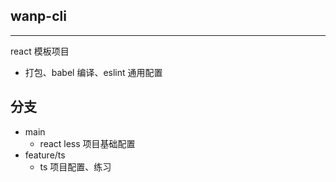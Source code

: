 ## wanp-cli

---

react 模板项目

- 打包、babel 编译、eslint 通用配置

## 分支

- main
  - react less 项目基础配置
- feature/ts
  - ts 项目配置、练习
